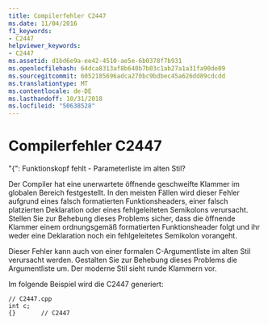 ```yaml
---
title: Compilerfehler C2447
ms.date: 11/04/2016
f1_keywords:
- C2447
helpviewer_keywords:
- C2447
ms.assetid: d1bd6e9a-ee42-4510-ae5e-6b0378f7b931
ms.openlocfilehash: 64dca8313af8b640b7b03c1ab27a1a31fa90de09
ms.sourcegitcommit: 6052185696adca270bc9bdbec45a626dd89cdcdd
ms.translationtype: MT
ms.contentlocale: de-DE
ms.lasthandoff: 10/31/2018
ms.locfileid: "50638528"
---
```

# <a name="compiler-error-c2447"></a>Compilerfehler C2447

"{": Funktionskopf fehlt - Parameterliste im alten Stil?

Der Compiler hat eine unerwartete öffnende geschweifte Klammer im globalen Bereich festgestellt. In den meisten Fällen wird dieser Fehler aufgrund eines falsch formatierten Funktionsheaders, einer falsch platzierten Deklaration oder eines fehlgeleiteten Semikolons verursacht. Stellen Sie zur Behebung dieses Problems sicher, dass die öffnende Klammer einem ordnungsgemäß formatierten Funktionsheader folgt und ihr weder eine Deklaration noch ein fehlgeleitetes Semikolon vorangeht.

Dieser Fehler kann auch von einer formalen C-Argumentliste im alten Stil verursacht werden. Gestalten Sie zur Behebung dieses Problems die Argumentliste um. Der moderne Stil sieht runde Klammern vor.

Im folgende Beispiel wird die C2447 generiert:

```
// C2447.cpp
int c;
{}       // C2447
```